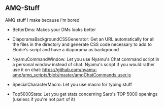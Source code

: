 ## AMQ-Stuff
AMQ stuff I make because i'm bored


- BetterDms:
Makes your DMs looks better

- DiaporamaBackgroundCSSGenerator:
Get an URL automatically for all the files in the directory and generate CSS code necessary to add to Elodie's script and have a diaporama as background

- NyamuCommandWindow:
Let you use Nyamu's Chat command script in a personal window instead of chat.
Nyamu's script if you would rather use it on chat: https://github.com/nyamu-amq/amq_scripts/blob/master/amqChatCommands.user.js

- SpecialCharacterMacro:
Let you use macro for typing stuff

- Top5000Stats:
Let you get stats concerning Saro's TOP 5000 openings (useless if you're not part of it)
